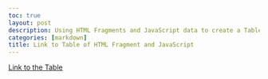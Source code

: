 ```yaml
---
toc: true
layout: post
description: Using HTML Fragments and JavaScript data to create a Table
categories: [markdown]
title: Link to Table of HTML Fragment and JavaScript 
---
```

[Link to the Table]()